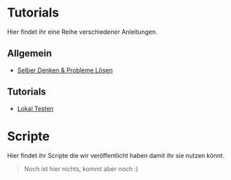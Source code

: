 # Tutorials

Hier findet ihr eine Reihe verschiedener Anleitungen.

## Allgemein

- [Selber Denken & Probleme Lösen](tutorials/thinking)


## Tutorials

- [Lokal Testen](tutorials/local_testing)


# Scripte

Hier findet ihr Scripte die wir veröffentlicht haben damit ihr sie nutzen könnt.

> Noch ist hier nichts, kommt aber noch :)